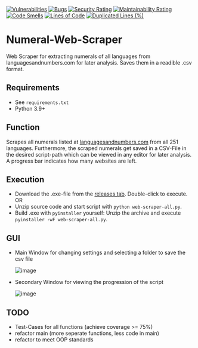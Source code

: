 [![Vulnerabilities](https://sonarcloud.io/api/project_badges/measure?project=mrtnbm_Web-Scraper-Public-&metric=vulnerabilities)](https://sonarcloud.io/summary/new_code?id=mrtnbm_Web-Scraper-Public-) [![Bugs](https://sonarcloud.io/api/project_badges/measure?project=mrtnbm_Web-Scraper-Public-&metric=bugs)](https://sonarcloud.io/summary/new_code?id=mrtnbm_Web-Scraper-Public-) [![Security Rating](https://sonarcloud.io/api/project_badges/measure?project=mrtnbm_Web-Scraper-Public-&metric=security_rating)](https://sonarcloud.io/summary/new_code?id=mrtnbm_Web-Scraper-Public-) [![Maintainability Rating](https://sonarcloud.io/api/project_badges/measure?project=mrtnbm_Web-Scraper-Public-&metric=sqale_rating)](https://sonarcloud.io/summary/new_code?id=mrtnbm_Web-Scraper-Public-) [![Code Smells](https://sonarcloud.io/api/project_badges/measure?project=mrtnbm_Web-Scraper-Public-&metric=code_smells)](https://sonarcloud.io/summary/new_code?id=mrtnbm_Web-Scraper-Public-) [![Lines of Code](https://sonarcloud.io/api/project_badges/measure?project=mrtnbm_Web-Scraper-Public-&metric=ncloc)](https://sonarcloud.io/summary/new_code?id=mrtnbm_Web-Scraper-Public-) [![Duplicated Lines (%)](https://sonarcloud.io/api/project_badges/measure?project=mrtnbm_Web-Scraper-Public-&metric=duplicated_lines_density)](https://sonarcloud.io/summary/new_code?id=mrtnbm_Web-Scraper-Public-)
# Numeral-Web-Scraper
Web Scraper for extracting numerals of all languages from languagesandnumbers.com for later analysis. Saves them in a readible .csv format.
## Requirements
- See `requirements.txt`
- Python 3.9+
## Function
Scrapes all numerals listed at [languagesandnumbers.com](https://www.languagesandnumbers.com/) from all 251 languages. Furthermore, the scraped numerals get saved in a CSV-File in the desired script-path which can be viewed in any editor for later analysis. A progress bar indicates how many websites are left.
## Execution
- Download the .exe-file from the [releases tab](https://github.com/mrtnbm/Web-Scraper-Public-/releases). Double-click to execute. OR
- Unzip source code and start script with `python web-scraper-all.py`.
- Build .exe with `pyinstaller` yourself: Unzip the archive and execute ```pyinstaller -wF web-scraper-all.py```.
## GUI
- Main Window for changing settings and selecting a folder to save the csv file  

  ![image](https://user-images.githubusercontent.com/49289399/145732853-98b9c086-eeb3-4257-8568-5a20d9e455b5.png)
- Secondary Window for viewing the progression of the script  

  ![image](https://user-images.githubusercontent.com/49289399/145732832-71deabe4-26da-445e-ba60-669a7f1b6202.png)
## TODO
- Test-Cases for all functions (achieve coverage >= 75%)
- refactor main (more seperate functions, less code in main)
- refactor to meet OOP standards
